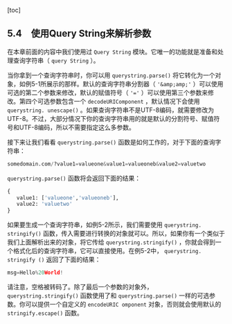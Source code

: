 [toc]

## 5.4　使用Query String来解析参数

在本章前面的内容中我们使用过 `Query String` 模块。它唯一的功能就是准备和处理查询字符串（ `query String` ）。

当你拿到一个查询字符串时，你可以用 `querystring.parse()` 将它转化为一个对象，如例5-1所展示的那样。默认的查询字符串分割器（ `'&amp;amp;'` ）可以使用可选的第二个参数来修改，默认的赋值符号（ `'='` ）可以使用第三个参数来修改。第四个可选参数包含一个 `decodeURIComponent` ，默认情况下会使用 `querystring. unescape()` 。如果查询字符串不是UTF-8编码，就需要修改为UTF-8。不过，大部分情况下你的查询字符串用的就是默认的分割符号、赋值符号和UTF-8编码，所以不需要指定这么多参数。

接下来让我们看看 `querystring.parse()` 函数是如何工作的，对于下面的查询字符串：

```python
somedomain.com/?value1=valueone&value1=valueoneb&value2=valuetwo
```

`querystring.parse()` 函数将会返回下面的结果：

```python
{ 
   value1: ['valueone','valueoneb'],
   value2: 'valuetwo'
}
```

如果要生成一个查询字符串，如例5-2所示，我们需要使用 `querystring. stringify()` 函数，传入需要进行转换的对象就可以。所以，如果你有一个类似于我们上面解析出来的对象，将它传给 `querystring.stringify()` ，你就会得到一个格式化后的查询字符串，它可以直接使用。在例5-2中， `querystring. stringify ()` 返回了下面的结果：

```python
msg=Hello%20World!
```

请注意，空格被转码了。除了最后一个参数的对象外， `querystring.stringify()` 函数使用了和 `querystring.parse()` 一样的可选参数。你可以提供一个自定义的 `encodeURIC omponent` 对象，否则就会使用默认的 `stringify.escape()` 函数。

